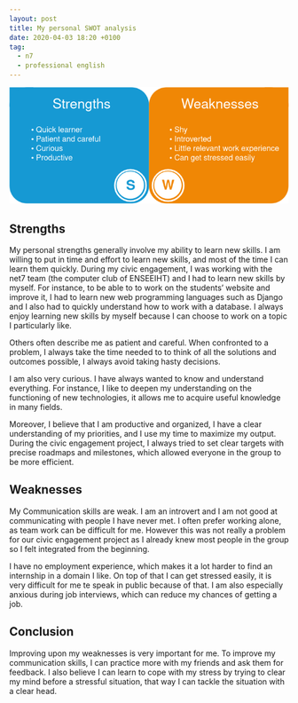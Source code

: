 ```yaml
---
layout: post
title: My personal SWOT analysis
date: 2020-04-03 18:20 +0100
tag:
  - n7
  - professional english
---
```


![](/swot/swot.png)

## Strengths

My personal strengths generally involve my ability to learn new skills. I am willing to put in time and effort to learn new skills, and most of the time I can learn them quickly. During my civic engagement, I was working with the net7 team (the computer club of ENSEEIHT) and I had to learn new skills by myself. For instance, to be able to to work on the students’ website and improve it, I had to learn new web programming languages such as Django and I also had to quickly understand how to work with a database. I always enjoy learning new skills by myself because I can choose to work on a topic I particularly like.

Others often describe me as patient and careful. When confronted to a problem, I always take the time needed to to think of all the solutions and outcomes possible, I always avoid taking hasty decisions.

I am also very curious. I have always wanted to know and understand everything. For instance, I like to deepen my understanding on the functioning of new technologies, it allows me to acquire useful knowledge in many fields.

Moreover, I believe that I am productive and organized, I have a clear understanding of my priorities, and I use my time to maximize my output. During the civic engagement project, I always tried to set clear targets with precise roadmaps and milestones, which allowed everyone in the group to be more efficient.

## Weaknesses

My Communication skills are weak. I am an introvert and I am not good at communicating with people I have never met. I often prefer working alone, as team work can be difficult for me. However this was not really a problem for our civic engagement project as I already knew most people in the group so I felt integrated from the beginning.

I have no employment experience, which makes it a lot harder to find an internship in a domain I like.
On top of that I can get stressed easily, it is very difficult for me te speak in public because of that. I am also especially anxious during job interviews, which can reduce my chances of getting a job.

## Conclusion

Improving upon my weaknesses is very important for me. To improve my communication skills, I can practice more with my friends and ask them for feedback. I also believe I can learn to cope with my stress by trying to clear my mind before a stressful situation, that way I can tackle the situation with a clear head.
